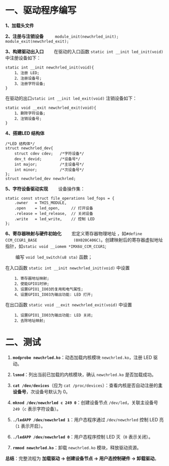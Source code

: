 # 一、驱动程序编写


**1、加载头文件**

**2、注册与注销设备**
&emsp;&emsp; `module_init(newchrled_init);`
&emsp;&emsp; `module_exit(newchrled_exit);`

**3、构建驱动出入口**
&emsp;&emsp;在驱动的入口函数 `static int __init led_init(void)` 中注册设备如下：
```
static int __init newchrled_init(void){
	1、注册 LED;
	2、注册设备号;
	3、注册字符设备;
}
```
在驱动的出口`static int __init led_exit(void)` 注销设备如下：
```
static void __exit newchrled_exit(void){
	1、删除字符设备;
	2、注销设备号;
}
```
**4、搭建LED 结构体**
```
/*LED 结构体*/
struct newchrled_dev{
	struct cdev cdev; 	/*字符设备*/
	dev_t devid;  		/*设备号*/
	int major;    		/*主设备号*/
	int minor;    		/*次设备号*/
};
struct newchrled_dev newchrled;
```
**5、字符设备驱动实现**
&emsp;&emsp;设备操作集：
```
static const struct file_operations led_fops = {
    .owner   = THIS_MODULE,
    .open    = led_open,     // 打开设备
    .release = led_release,  // 关闭设备
    .write   = led_write,    // 控制 LED
};
```
**6、寄存器映射与硬件初始化**
&emsp;&emsp;宏定义寄存器物理地址 ，如`#define CCM_CCGR1_BASE				(0X020C406C)`。创建映射后的寄存器虚拟地址指针，如`static void __iomem *IMX6U_CCM_CCGR1`;
 
 &emsp;&emsp; 编写 `void led_switch(u8 sta)` 函数；

在入口函数 `static int __init newchrled_init(void)` 中设置
```
	1、寄存器地址映射;
	2、使能GPIO1时钟;
	3、设置GPIO1_IO03的复用和电气属性;
	4、设置GPIO1_IO03为输出功能: LED 打开;
```
在出口函数 `static void __exit newchrled_exit(void)` 中设置
```
	1、设置GPIO1_IO03为输出功能: LED 关闭;
	2、去除地址映射;
```


# 二、测试

1.  **`modprobe newchrled.ko`**：动态加载内核模块 `newchrled.ko`，注册 LED 驱动。
    
2.  **`lsmod`**：列出当前已加载的内核模块，确认 `newchrled.ko` 是否加载成功。
    
3.  **`cat /dev/devices`**（应为 `cat /proc/devices`）：查看内核是否自动注册的**主设备号**，次设备号默认为 0。
    
4.  **`mknod /dev/newchrled c 249 0`**：创建设备节点 `/dev/led`，关联主设备号 `249`（`c` 表示字符设备）。
    
5.  **`./ledAPP /dev/newchrled 1`**：用户态程序通过 `/dev/newchrled` 控制 LED 亮（`1` 表示开启）。
    
6.  **`./ledAPP /dev/newchrled 0`**：用户态程序控制 LED 灭（`0` 表示关闭）。
    
7.  **`rmmod newchrled.ko`**：卸载 `newchrled.ko` 模块，释放驱动资源。
    

**总结**：完整流程为 **加载驱动 → 创建设备节点 → 用户态控制硬件 → 卸载驱动**。

<!--stackedit_data:
eyJoaXN0b3J5IjpbMTk3MzA4MzI4MCwxOTU4MjE2MzcyLDU3NT
I1NjY0Myw0NDg1MTg2NzddfQ==
-->